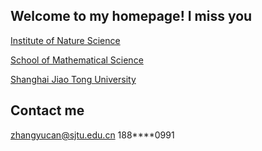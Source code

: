 ## Welcome to my homepage! I miss you

[Institute of Nature Science](https://ins.sjtu.edu.cn/)

[School of Mathematical Science](https://math.sjtu.edu.cn/)

[Shanghai Jiao Tong University](https://www.sjtu.edu.cn/)

## Contact me
zhangyucan@sjtu.edu.cn
188****0991


